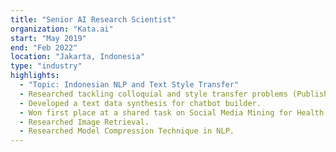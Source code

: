 ```yaml
---
title: "Senior AI Research Scientist"
organization: "Kata.ai"
start: "May 2019"
end: "Feb 2022"
location: "Jakarta, Indonesia"
type: "industry"
highlights:
  - "Topic: Indonesian NLP and Text Style Transfer"
  - Researched tackling colloquial and style transfer problems (Published two papers)
  - Developed a text data synthesis for chatbot builder.
  - Won first place at a shared task on Social Media Mining for Health (SMM4H) 2021 shared task (ACL)
  - Researched Image Retrieval.
  - Researched Model Compression Technique in NLP.
---
```

